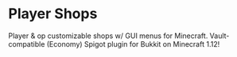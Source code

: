 # Player Shops

Player & op customizable shops w/ GUI menus for Minecraft. Vault-compatible (Economy) Spigot plugin for Bukkit on Minecraft 1.12!

